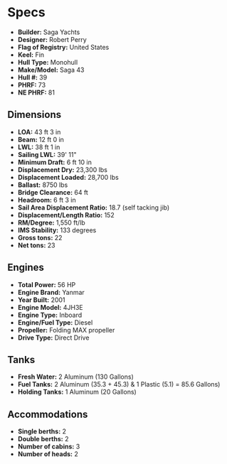 # Specs

* **Builder:** Saga Yachts
* **Designer:** Robert Perry
* **Flag of Registry:** United States
* **Keel:** Fin
* **Hull Type:** Monohull
* **Make/Model:** Saga 43
* **Hull #:** 39
* **PHRF:** 73
* **NE PHRF:** 81

## Dimensions

* **LOA:** 43 ft 3 in
* **Beam:** 12 ft 0 in
* **LWL:** 38 ft 1 in
* **Sailing LWL:** 39' 11"
* **Minimum Draft:** 6 ft 10 in
* **Displacement Dry:** 23,300 lbs
* **Displacement Loaded:** 28,700 lbs
* **Ballast:** 8750 lbs
* **Bridge Clearance:** 64 ft
* **Headroom:** 6 ft 3 in
* **Sail Area Displacement Ratio:** 18.7 (self tacking jib)
* **Displacement/Length Ratio:** 152
* **RM/Degree:** 1,550 ft/lb
* **IMS Stability:** 133 degrees
* **Gross tons:** 22
* **Net tons:** 23

## Engines

* **Total Power:** 56 HP
* **Engine Brand:** Yanmar
* **Year Built:** 2001
* **Engine Model:** 4JH3E
* **Engine Type:** Inboard
* **Engine/Fuel Type:** Diesel
* **Propeller:** Folding MAX propeller
* **Drive Type:** Direct Drive

## Tanks
* **Fresh Water:** 2 Aluminum (130 Gallons)
* **Fuel Tanks:** 2 Aluminum (35.3 + 45.3) & 1 Plastic (5.1) = 85.6 Gallons)
* **Holding Tanks:** 1 Aluminum (20 Gallons)

## Accommodations
* **Single berths:** 2
* **Double berths:** 2
* **Number of cabins:** 3
* **Number of heads:** 2
